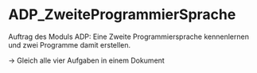 # ADP_ZweiteProgrammierSprache
Auftrag des Moduls ADP: Eine Zweite Programmiersprache kennenlernen und zwei Programme damit erstellen.


-> Gleich alle vier Aufgaben in einem Dokument
